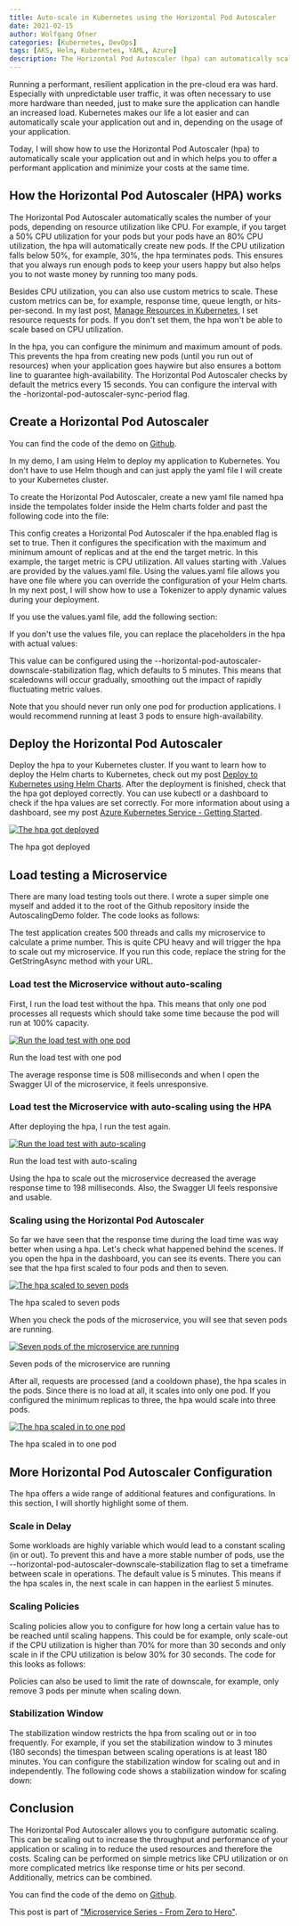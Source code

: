 ```yaml
---
title: Auto-scale in Kubernetes using the Horizontal Pod Autoscaler
date: 2021-02-15
author: Wolfgang Ofner
categories: [Kubernetes, DevOps]
tags: [AKS, Helm, Kubernetes, YAML, Azure]
description: The Horizontal Pod Autoscaler (hpa) can automatically scale your application out and in which helps you to offer a performant application and minimize your costs at the same time.
---
```


Running a performant, resilient application in the pre-cloud era was hard. Especially with unpredictable user traffic, it was often necessary to use more hardware than needed, just to make sure the application can handle an increased load. Kubernetes makes our life a lot easier and can automatically scale your application out and in, depending on the usage of your application. 

Today, I will show how to use the Horizontal Pod Autoscaler (hpa) to automatically scale your application out and in which helps you to offer a performant application and minimize your costs at the same time.

## How the Horizontal Pod Autoscaler (HPA) works

The Horizontal Pod Autoscaler automatically scales the number of your pods, depending on resource utilization like CPU. For example, if you target a 50% CPU utilization for your pods but your pods have an 80% CPU utilization, the hpa will automatically create new pods. If the CPU utilization falls below 50%, for example, 30%, the hpa terminates pods. This ensures that you always run enough pods to keep your users happy but also helps you to not waste money by running too many pods.

Besides CPU utilization, you can also use custom metrics to scale. These custom metrics can be, for example, response time, queue length, or hits-per-second. In my last post, [Manage Resources in Kubernetes](/manage-resources-kubernetes), I set resource requests for pods. If you don't set them, the hpa won't be able to scale based on CPU utilization.

In the hpa, you can configure the minimum and maximum amount of pods. This prevents the hpa from creating new pods (until you run out of resources) when your application goes haywire but also ensures a bottom line to guarantee high-availability. The Horizontal Pod Autoscaler checks by default the metrics every 15 seconds. You can configure the interval with the -horizontal-pod-autoscaler-sync-period flag.

## Create a Horizontal Pod Autoscaler

You can find the code of the demo on <a href="https://github.com/WolfgangOfner/MicroserviceDemo" target="_blank" rel="noopener noreferrer">Github</a>.

In my demo, I am using Helm to deploy my application to Kubernetes. You don't have to use Helm though and can just apply the yaml file I will create to your Kubernetes cluster.

To create the Horizontal Pod Autoscaler, create a new yaml file named hpa inside the tempolates folder inside the Helm charts folder and past the following code into the file:

<script src="https://gist.github.com/WolfgangOfner/eb31ccfd72efe22793996cd04f3c81b0.js"></script>

This config creates a Horizontal Pod Autoscaler if the hpa.enabled flag is set to true. Then it configures the specification with the maximum and minimum amount of replicas and at the end the target metric. In this example, the target metric is CPU utilization. All values starting with .Values are provided by the values.yaml file. Using the values.yaml file allows you have one file where you can override the configuration of your Helm charts. In my next post, I will show how to use a Tokenizer to apply dynamic values during your deployment.

If you use the values.yaml file, add the following section:

<script src="https://gist.github.com/WolfgangOfner/8030b76f16e33e369abfa0912fee47f3.js"></script>

If you don't use the values file, you can replace the placeholders in the hpa with actual values:

<script src="https://gist.github.com/WolfgangOfner/23c42cc3898ccc4039c5941290130b4e.js"></script>

This value can be configured using the --horizontal-pod-autoscaler-downscale-stabilization flag, which defaults to 5 minutes. This means that scaledowns will occur gradually, smoothing out the impact of rapidly fluctuating metric values.

Note that you should never run only one pod for production applications. I would recommend running at least 3 pods to ensure high-availability.

## Deploy the Horizontal Pod Autoscaler

Deploy the hpa to your Kubernetes cluster. If you want to learn how to deploy the Helm charts to Kubernetes, check out my post [Deploy to Kubernetes using Helm Charts](/deploy-kubernetes-using-helm). After the deployment is finished, check that the hpa got deployed correctly. You can use kubectl or a dashboard to check if the hpa values are set correctly. For more information about using a dashboard, see my post [Azure Kubernetes Service - Getting Started](/azure-kubernetes-service-getting-started). 

<div class="col-12 col-sm-10 aligncenter">
  <a href="/assets/img/posts/2021/02/The-hpa-got-deployed.jpg"><img loading="lazy" src="/assets/img/posts/2021/02/The-hpa-got-deployed.jpg" alt="The hpa got deployed" /></a>
  
  <p>
   The hpa got deployed
  </p>
</div>

## Load testing a Microservice

There are many load testing tools out there. I wrote a super simple one myself and added it to the root of the Github repository inside the AutoscalingDemo folder. The code looks as follows:

<script src="https://gist.github.com/WolfgangOfner/9ea245746af4f6ec12ccc249a9f64386.js"></script>

The test application creates 500 threads and calls my microservice to calculate a prime number. This is quite CPU heavy and will trigger the hpa to scale out my microservice. If you run this code, replace the string for the GetStringAsync method with your URL.

### Load test the Microservice without auto-scaling

First, I run the load test without the hpa. This means that only one pod processes all requests which should take some time because the pod will run at 100% capacity.

<div class="col-12 col-sm-10 aligncenter">
  <a href="/assets/img/posts/2021/02/Run-the-load-test-with-one-pod.jpg"><img loading="lazy" src="/assets/img/posts/2021/02/Run-the-load-test-with-one-pod.jpg" alt="Run the load test with one pod" /></a>
  
  <p>
   Run the load test with one pod
  </p>
</div>

The average response time is 508 milliseconds and when I open the Swagger UI of the microservice, it feels unresponsive.

### Load test the Microservice with auto-scaling using the HPA

After deploying the hpa, I run the test again.

<div class="col-12 col-sm-10 aligncenter">
  <a href="/assets/img/posts/2021/02/Run-the-load-test-with-auto-scaling.jpg"><img loading="lazy" src="/assets/img/posts/2021/02/Run-the-load-test-with-auto-scaling.jpg" alt="Run the load test with auto-scaling" /></a>
  
  <p>
   Run the load test with auto-scaling
  </p>
</div>

Using the hpa to scale out the microservice decreased the average response time to 198 milliseconds. Also, the Swagger UI feels responsive and usable.

### Scaling using the Horizontal Pod Autoscaler

So far we have seen that the response time during the load time was way better when using a hpa. Let's check what happened behind the scenes. If you open the hpa in the dashboard, you can see its events. There you can see that the hpa first scaled to four pods and then to seven.

<div class="col-12 col-sm-10 aligncenter">
  <a href="/assets/img/posts/2021/02/The-hpa-scaled-to-seven-pods.jpg"><img loading="lazy" src="/assets/img/posts/2021/02/The-hpa-scaled-to-seven-pods.jpg" alt="The hpa scaled to seven pods" /></a>
  
  <p>
   The hpa scaled to seven pods
  </p>
</div>

When you check the pods of the microservice, you will see that seven pods are running.

<div class="col-12 col-sm-10 aligncenter">
  <a href="/assets/img/posts/2021/02/Seven-pods-of-the-microservice-are-running.jpg"><img loading="lazy" src="/assets/img/posts/2021/02/Seven-pods-of-the-microservice-are-running.jpg" alt="Seven pods of the microservice are running" /></a>
  
  <p>
   Seven pods of the microservice are running
  </p>
</div>

After all, requests are processed (and a cooldown phase), the hpa scales in the pods. Since there is no load at all, it scales into only one pod. If you configured the minimum replicas to three, the hpa would scale into three pods.

<div class="col-12 col-sm-10 aligncenter">
  <a href="/assets/img/posts/2021/02/The-hpa-scaled-in-to-one-pod.jpg"><img loading="lazy" src="/assets/img/posts/2021/02/The-hpa-scaled-in-to-one-pod.jpg" alt="The hpa scaled in to one pod" /></a>
  
  <p>
   The hpa scaled in to one pod
  </p>
</div>

## More Horizontal Pod Autoscaler Configuration

The hpa offers a wide range of additional features and configurations. In this section, I will shortly highlight some of them.

### Scale in Delay

Some workloads are highly variable which would lead to a constant scaling (in or out). To prevent this and have a more stable number of pods, use the --horizontal-pod-autoscaler-downscale-stabilization flag to set a timeframe between scale in operations. The default value is 5 minutes. This means if the hpa scales in, the next scale in can happen in the earliest 5 minutes.

### Scaling Policies

Scaling policies allow you to configure for how long a certain value has to be reached until scaling happens. This could be for example, only scale-out if the CPU utilization is higher than 70% for more than 30 seconds and only scale in if the CPU utilization is below 30% for 30 seconds. The code for this looks as follows:

<script src="https://gist.github.com/WolfgangOfner/0d643a16a7d9e81ea8d15ca134315a7c.js"></script>

Policies can also be used to limit the rate of downscale, for example, only remove 3 pods per minute when scaling down.

### Stabilization Window

The stabilization window restricts the hpa from scaling out or in too frequently. For example, if you set the stabilization window to 3 minutes (180 seconds) the timespan between scaling operations is at least 180 minutes. You can configure the stabilization window for scaling out and in independently. The following code shows a stabilization window for scaling down:

<script src="https://gist.github.com/WolfgangOfner/55956c890f715766c5020182f7b928d8.js"></script>

## Conclusion

The Horizontal Pod Autoscaler allows you to configure automatic scaling. This can be scaling out to increase the throughput and performance of your application or scaling in to reduce the used resources and therefore the costs. Scaling can be performed on simple metrics like CPU utilization or on more complicated metrics like response time or hits per second. Additionally, metrics can be combined.

You can find the code of the demo on <a href="https://github.com/WolfgangOfner/MicroserviceDemo" target="_blank" rel="noopener noreferrer">Github</a>.

This post is part of ["Microservice Series - From Zero to Hero"](/microservice-series-from-zero-to-hero).
